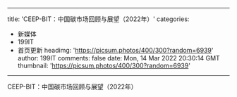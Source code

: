 
---
title: 'CEEP-BIT：中国碳市场回顾与展望（2022年）'
categories: 
 - 新媒体
 - 199IT
 - 首页更新
headimg: 'https://picsum.photos/400/300?random=6939'
author: 199IT
comments: false
date: Mon, 14 Mar 2022 20:30:14 GMT
thumbnail: 'https://picsum.photos/400/300?random=6939'
---

<div>   
CEEP-BIT：中国碳市场回顾与展望（2022年）  
</div>
            